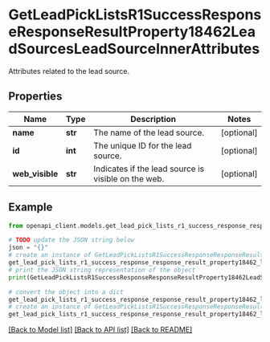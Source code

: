 # GetLeadPickListsR1SuccessResponseResponseResultProperty18462LeadSourcesLeadSourceInnerAttributes

Attributes related to the lead source.

## Properties

Name | Type | Description | Notes
------------ | ------------- | ------------- | -------------
**name** | **str** | The name of the lead source. | [optional] 
**id** | **int** | The unique ID for the lead source. | [optional] 
**web_visible** | **str** | Indicates if the lead source is visible on the web. | [optional] 

## Example

```python
from openapi_client.models.get_lead_pick_lists_r1_success_response_response_result_property18462_lead_sources_lead_source_inner_attributes import GetLeadPickListsR1SuccessResponseResponseResultProperty18462LeadSourcesLeadSourceInnerAttributes

# TODO update the JSON string below
json = "{}"
# create an instance of GetLeadPickListsR1SuccessResponseResponseResultProperty18462LeadSourcesLeadSourceInnerAttributes from a JSON string
get_lead_pick_lists_r1_success_response_response_result_property18462_lead_sources_lead_source_inner_attributes_instance = GetLeadPickListsR1SuccessResponseResponseResultProperty18462LeadSourcesLeadSourceInnerAttributes.from_json(json)
# print the JSON string representation of the object
print(GetLeadPickListsR1SuccessResponseResponseResultProperty18462LeadSourcesLeadSourceInnerAttributes.to_json())

# convert the object into a dict
get_lead_pick_lists_r1_success_response_response_result_property18462_lead_sources_lead_source_inner_attributes_dict = get_lead_pick_lists_r1_success_response_response_result_property18462_lead_sources_lead_source_inner_attributes_instance.to_dict()
# create an instance of GetLeadPickListsR1SuccessResponseResponseResultProperty18462LeadSourcesLeadSourceInnerAttributes from a dict
get_lead_pick_lists_r1_success_response_response_result_property18462_lead_sources_lead_source_inner_attributes_from_dict = GetLeadPickListsR1SuccessResponseResponseResultProperty18462LeadSourcesLeadSourceInnerAttributes.from_dict(get_lead_pick_lists_r1_success_response_response_result_property18462_lead_sources_lead_source_inner_attributes_dict)
```
[[Back to Model list]](../README.md#documentation-for-models) [[Back to API list]](../README.md#documentation-for-api-endpoints) [[Back to README]](../README.md)


